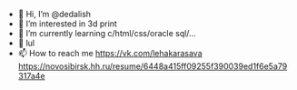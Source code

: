- 👋 Hi, I’m @dedalish
- 👀 I’m interested in 3d print
- 🌱 I’m currently learning c/html/css/oracle sql/...
- 💞️ lul
- 📫 How to reach me https://vk.com/lehakarasava
https://novosibirsk.hh.ru/resume/6448a415ff09255f390039ed1f6e5a79317a4e
<!---
dedalish/dedalish is a ✨ special ✨ repository because its `README.md` (this file) appears on your GitHub profile.
You can click the Preview link to take a look at your changes.
--->
